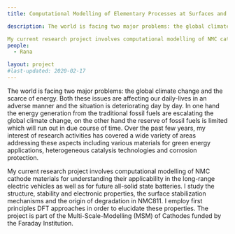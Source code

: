 ```yaml
---
title: Computational Modelling of Elementary Processes at Surfaces and Interfaces

description: The world is facing two major problems: the global climate change and the scarce of energy. Both these issues are affecting our daily-lives in an adverse manner and the situation is deteriorating day by day. In one hand the energy generation from the traditional fossil fuels are escalating the global climate change, on the other hand the reserve of fossil fuels is limited which will run out in due course of time. Over the past few years, my interest of research activities has covered a wide variety of areas addressing these aspects including various materials for green energy applications, heterogeneous catalysis technologies and corrosion protection.

My current research project involves computational modelling of NMC cathode materials for understanding their applicability in the long-range electric vehicles as well as for future all-solid state batteries. I study the structure, stability and electronic properties, the surface stabilization mechanisms and the origin of degradation in NMC811. I employ first principles DFT approaches in order to elucidate these properties. The project is part of the Multi-Scale-Modelling (MSM) of Cathodes funded by the Faraday Institution.    
people:
  - Rana

layout: project
#last-updated: 2020-02-17
---
```


The world is facing two major problems: the global climate change and the scarce of energy. Both these issues are affecting our daily-lives in an adverse manner and the situation is deteriorating day by day. In one hand the energy generation from the traditional fossil fuels are escalating the global climate change, on the other hand the reserve of fossil fuels is limited which will run out in due course of time. Over the past few years, my interest of research activities has covered a wide variety of areas addressing these aspects including various materials for green energy applications, heterogeneous catalysis technologies and corrosion protection.

My current research project involves computational modelling of NMC cathode materials for understanding their applicability in the long-range electric vehicles as well as for future all-solid state batteries. I study the structure, stability and electronic properties, the surface stabilization mechanisms and the origin of degradation in NMC811. I employ first principles DFT approaches in order to elucidate these properties. The project is part of the Multi-Scale-Modelling (MSM) of Cathodes funded by the Faraday Institution.    
